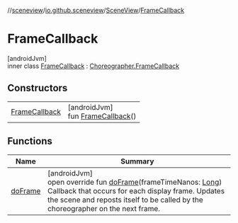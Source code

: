 //[sceneview](../../../../index.md)/[io.github.sceneview](../../index.md)/[SceneView](../index.md)/[FrameCallback](index.md)

# FrameCallback

[androidJvm]\
inner class [FrameCallback](index.md) : [Choreographer.FrameCallback](https://developer.android.com/reference/kotlin/android/view/Choreographer.FrameCallback.html)

## Constructors

| | |
|---|---|
| [FrameCallback](-frame-callback.md) | [androidJvm]<br>fun [FrameCallback](-frame-callback.md)() |

## Functions

| Name | Summary |
|---|---|
| [doFrame](do-frame.md) | [androidJvm]<br>open override fun [doFrame](do-frame.md)(frameTimeNanos: [Long](https://kotlinlang.org/api/latest/jvm/stdlib/kotlin/-long/index.html))<br>Callback that occurs for each display frame. Updates the scene and reposts itself to be called by the choreographer on the next frame. |
